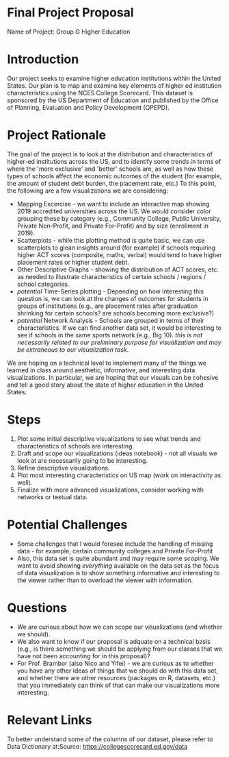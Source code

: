 # Final Project Proposal
Name of Project: Group G Higher Education

# Introduction
Our project seeks to examine higher education institutions within the United States. Our plan is to map and examine key elements of higher ed institution characteristics using the NCES College Scorecard. This dataset is sponsored by the US Department of Education and published by the Office of Planning, Evaluation and Policy Development (OPEPD).

# Project Rationale
The goal of the project is to look at the distribution and characteristics of higher-ed institutions across the US, and to identify some trends in terms of where 
the 'more exclusive' and 'better' schools are, as well as how these types of schools affect the economic outcomes of the student (for example, the amount of student
debt burden, the placement rate, etc.) To this point, the following are a few visualizations we are considering: 

- Mapping Excercise - we want to include an interactive map showing 2019 accredited universities across the US. We would consider color grouping these by category (e.g., Community College, Public University, Private Non-Profit, and Private For-Profit) and by size (enrollment in 2019). 
- Scatterplots - while this plotting method is quite basic, we can use scatterplots to glean insights around (for example) if schools requiring higher ACT scores (composite, maths, verbal) would tend to have higher placement rates or higher student debt. 
- Other Descriptive Graphs - showing the distribution of ACT scores, etc. as needed to illustrate characteristics of certain schools / regions / school categories. 
- *potential* Time-Series plotting - Depending on how interesting this question is, we can look at the changes of outcomes for students in groups of institutions (e.g., are placement rates after graduation shrinking for certain schools? are schools becoming more exclusive?) 
- *potential* Network Analysis - Schools are grouped in terms of their characteristics. If we can find another data set, it would be interesting to see if schools in the same sports network (e.g., Big 10). *this is not necessarily related to our preliminary purpose for visualization and may be extraneous to our visualization task.*

We are hoping on a technical level to implement many of the things we learned in class around aesthetic, informative, and interesting data visualizations. In particular, we are hoping that our visuals can be cohesive and tell a good story about the state of higher education in the United States. 

# Steps
1. Plot some initial descriptive visualizations to see what trends and characteristics of schools are interesting. 
2. Draft and scope our visualizations (ideas notebook) - not all visuals we look at are necessarily going to be interesting. 
3. Refine descriptive visualizations. 
4. Plot most interesting characteristics on US map (work on interactivity as well). 
5. Finalize with more advanced visualizations, consider working with networks or textual data. 

# Potential Challenges
- Some challenges that I would foresee include the handling of missing data - for example, certain community colleges and Private For-Profit 
- Also, this data set is quite abundant and may require some scoping. We want to avoid showing *everything* available on the data set as the focus of data visualization is to show something informative and interesting to the viewer rather than to overload the viewer with information. 

# Questions
- We are curious about how we can scope our visualizations (and whether we should). 
- We also want to know if our proposal is adquate on a technical basis (e.g., is there something we should be applying from our classes that we have not been accounting for in this proposal)? 
- For Prof. Brambor (also Nico and Yifei) - we are curious as to whether you have any other ideas of things that we should do with this data set, and whether there are other resources (packages on R, datasets, etc.) that you immediately can think of that can make our visualizations more interesting. 

# Relevant Links
To better understand some of the columns of our dataset, please refer to Data Dictionary at:Source: https://collegescorecard.ed.gov/data
